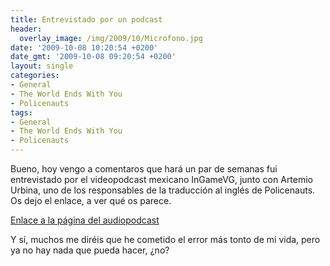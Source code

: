 ```yaml
---
title: Entrevistado por un podcast
header:
  overlay_image: /img/2009/10/Microfono.jpg
date: '2009-10-08 10:20:54 +0200'
date_gmt: '2009-10-08 09:20:54 +0200'
layout: single
categories:
- General
- The World Ends With You
- Policenauts
tags:
- General
- The World Ends With You
- Policenauts
---
```

Bueno, hoy vengo a comentaros que hará un par de semanas fui entrevistado 
por el videopodcast mexicano InGameVG, junto con Artemio Urbina, uno de los 
responsables de la traducción al inglés de Policenauts. Os dejo el enlace, 
a ver qué os parece.

[Enlace a la página del audiopodcast](http://www.ingamevg.com/ingame/audiopodcast-13-fansub-en-videojuegos/)

Y sí, muchos me diréis que he cometido el error más tonto de mi vida, pero 
ya no hay nada que pueda hacer, ¿no?

